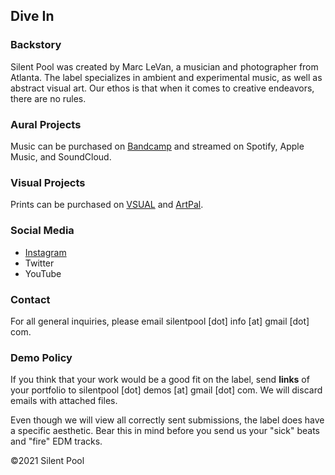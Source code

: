 ## Dive In

### Backstory
Silent Pool was created by Marc LeVan, a musician and photographer from Atlanta. The label specializes in ambient and experimental music, as well as abstract visual art. Our ethos is that when it comes to creative endeavors, there are no rules. 
 
### Aural Projects
Music can be purchased on [Bandcamp](https://marclevan.bandcamp.com/releases) and streamed on Spotify, Apple Music, and SoundCloud.  

### Visual Projects
Prints can be purchased on [VSUAL](https://www.vsual.co/shop/silent-pool) and [ArtPal](https://www.artpal.com/silentpool). 

### Social Media
- [Instagram](https://www.instagram.com/marc_levan/)
- Twitter
- YouTube

### Contact
For all general inquiries, please email silentpool [dot] info [at] gmail [dot] com.

### Demo Policy
If you think that your work would be a good fit on the label, send **links** of your portfolio to silentpool [dot] demos [at] gmail [dot] com. We will discard emails with attached files. 

Even though we will view all correctly sent submissions, the label does have a specific aesthetic. Bear this in mind before you send us your "sick" beats and "fire" EDM tracks. 


©2021 Silent Pool


